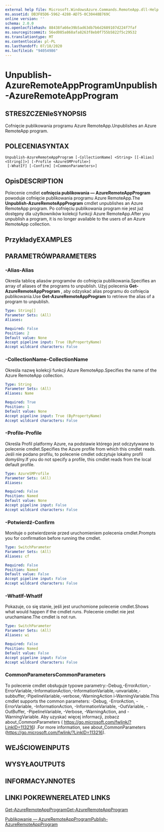 ```yaml
---
external help file: Microsoft.WindowsAzure.Commands.RemoteApp.dll-Help.xml
ms.assetid: DB3F85D6-5962-4288-AD75-0C30448B769C
online version: ''
schema: 2.0.0
ms.openlocfilehash: 88438fa66e39b5ad63db7b6d2609107d224f7faf
ms.sourcegitcommit: 56ed085a868afa8263f8eb0f755b5822f5c29532
ms.translationtype: MT
ms.contentlocale: pl-PL
ms.lasthandoff: 07/18/2020
ms.locfileid: "94054986"
---
```

# <span data-ttu-id="f04fc-101">Unpublish-AzureRemoteAppProgram</span><span class="sxs-lookup"><span data-stu-id="f04fc-101">Unpublish-AzureRemoteAppProgram</span></span>

## <span data-ttu-id="f04fc-102">STRESZCZENIe</span><span class="sxs-lookup"><span data-stu-id="f04fc-102">SYNOPSIS</span></span>
<span data-ttu-id="f04fc-103">Cofnięcie publikowania programu Azure RemoteApp.</span><span class="sxs-lookup"><span data-stu-id="f04fc-103">Unpublishes an Azure RemoteApp program.</span></span>

## <span data-ttu-id="f04fc-104">POLECENIA</span><span class="sxs-lookup"><span data-stu-id="f04fc-104">SYNTAX</span></span>

```
Unpublish-AzureRemoteAppProgram [-CollectionName] <String> [[-Alias] <String[]>] [-Profile <AzureSMProfile>]
 [-WhatIf] [-Confirm] [<CommonParameters>]
```

## <span data-ttu-id="f04fc-105">Opis</span><span class="sxs-lookup"><span data-stu-id="f04fc-105">DESCRIPTION</span></span>
<span data-ttu-id="f04fc-106">Polecenie cmdlet **cofnięcia publikowania — AzureRemoteAppProgram** powoduje cofnięcie publikowania programu Azure RemoteApp.</span><span class="sxs-lookup"><span data-stu-id="f04fc-106">The **Unpublish-AzureRemoteAppProgram** cmdlet unpublishes an Azure RemoteApp program.</span></span>
<span data-ttu-id="f04fc-107">Po cofnięciu publikowania program nie jest już dostępny dla użytkowników kolekcji funkcji Azure RemoteApp.</span><span class="sxs-lookup"><span data-stu-id="f04fc-107">After you unpublish a program, it is no longer available to the users of an Azure RemoteApp collection.</span></span>

## <span data-ttu-id="f04fc-108">Przykłady</span><span class="sxs-lookup"><span data-stu-id="f04fc-108">EXAMPLES</span></span>

## <span data-ttu-id="f04fc-109">PARAMETRÓW</span><span class="sxs-lookup"><span data-stu-id="f04fc-109">PARAMETERS</span></span>

### <span data-ttu-id="f04fc-110">-Alias</span><span class="sxs-lookup"><span data-stu-id="f04fc-110">-Alias</span></span>
<span data-ttu-id="f04fc-111">Określa tablicę aliasów programów do cofnięcia publikowania.</span><span class="sxs-lookup"><span data-stu-id="f04fc-111">Specifies an array of aliases of the programs to unpublish.</span></span>
<span data-ttu-id="f04fc-112">Użyj polecenia **Get-AzureRemoteAppProgram** , aby odzyskać alias programu do cofnięcia publikowania.</span><span class="sxs-lookup"><span data-stu-id="f04fc-112">Use **Get-AzureRemoteAppProgram** to retrieve the alias of a program to unpublish.</span></span>

```yaml
Type: String[]
Parameter Sets: (All)
Aliases: 

Required: False
Position: 2
Default value: None
Accept pipeline input: True (ByPropertyName)
Accept wildcard characters: False
```

### <span data-ttu-id="f04fc-113">-CollectionName</span><span class="sxs-lookup"><span data-stu-id="f04fc-113">-CollectionName</span></span>
<span data-ttu-id="f04fc-114">Określa nazwę kolekcji funkcji Azure RemoteApp.</span><span class="sxs-lookup"><span data-stu-id="f04fc-114">Specifies the name of the Azure RemoteApp collection.</span></span>

```yaml
Type: String
Parameter Sets: (All)
Aliases: Name

Required: True
Position: 1
Default value: None
Accept pipeline input: True (ByPropertyName)
Accept wildcard characters: False
```

### <span data-ttu-id="f04fc-115">-Profile</span><span class="sxs-lookup"><span data-stu-id="f04fc-115">-Profile</span></span>
<span data-ttu-id="f04fc-116">Określa Profil platformy Azure, na podstawie którego jest odczytywane to polecenie cmdlet.</span><span class="sxs-lookup"><span data-stu-id="f04fc-116">Specifies the Azure profile from which this cmdlet reads.</span></span>
<span data-ttu-id="f04fc-117">Jeśli nie podano profilu, to polecenie cmdlet odczytuje lokalny profil domyślny.</span><span class="sxs-lookup"><span data-stu-id="f04fc-117">If you do not specify a profile, this cmdlet reads from the local default profile.</span></span>

```yaml
Type: AzureSMProfile
Parameter Sets: (All)
Aliases: 

Required: False
Position: Named
Default value: None
Accept pipeline input: False
Accept wildcard characters: False
```

### <span data-ttu-id="f04fc-118">-Potwierdź</span><span class="sxs-lookup"><span data-stu-id="f04fc-118">-Confirm</span></span>
<span data-ttu-id="f04fc-119">Monituje o potwierdzenie przed uruchomieniem polecenia cmdlet.</span><span class="sxs-lookup"><span data-stu-id="f04fc-119">Prompts you for confirmation before running the cmdlet.</span></span>

```yaml
Type: SwitchParameter
Parameter Sets: (All)
Aliases: cf

Required: False
Position: Named
Default value: False
Accept pipeline input: False
Accept wildcard characters: False
```

### <span data-ttu-id="f04fc-120">-WhatIf</span><span class="sxs-lookup"><span data-stu-id="f04fc-120">-WhatIf</span></span>
<span data-ttu-id="f04fc-121">Pokazuje, co się stanie, jeśli jest uruchomione polecenie cmdlet.</span><span class="sxs-lookup"><span data-stu-id="f04fc-121">Shows what would happen if the cmdlet runs.</span></span>
<span data-ttu-id="f04fc-122">Polecenie cmdlet nie jest uruchamiane.</span><span class="sxs-lookup"><span data-stu-id="f04fc-122">The cmdlet is not run.</span></span>

```yaml
Type: SwitchParameter
Parameter Sets: (All)
Aliases: wi

Required: False
Position: Named
Default value: False
Accept pipeline input: False
Accept wildcard characters: False
```

### <span data-ttu-id="f04fc-123">CommonParameters</span><span class="sxs-lookup"><span data-stu-id="f04fc-123">CommonParameters</span></span>
<span data-ttu-id="f04fc-124">To polecenie cmdlet obsługuje typowe parametry:-Debug,-ErrorAction,-ErrorVariable,-InformationAction,-InformationVariable,-unvariable,-subbuffer,-PipelineVariable,-verbose,-WarningAction i-WarningVariable.</span><span class="sxs-lookup"><span data-stu-id="f04fc-124">This cmdlet supports the common parameters: -Debug, -ErrorAction, -ErrorVariable, -InformationAction, -InformationVariable, -OutVariable, -OutBuffer, -PipelineVariable, -Verbose, -WarningAction, and -WarningVariable.</span></span> <span data-ttu-id="f04fc-125">Aby uzyskać więcej informacji, zobacz about_CommonParameters ( https://go.microsoft.com/fwlink/?LinkID=113216) .</span><span class="sxs-lookup"><span data-stu-id="f04fc-125">For more information, see about_CommonParameters (https://go.microsoft.com/fwlink/?LinkID=113216).</span></span>

## <span data-ttu-id="f04fc-126">WEJŚCIOWE</span><span class="sxs-lookup"><span data-stu-id="f04fc-126">INPUTS</span></span>

## <span data-ttu-id="f04fc-127">WYSYŁA</span><span class="sxs-lookup"><span data-stu-id="f04fc-127">OUTPUTS</span></span>

## <span data-ttu-id="f04fc-128">INFORMACYJN</span><span class="sxs-lookup"><span data-stu-id="f04fc-128">NOTES</span></span>

## <span data-ttu-id="f04fc-129">LINKI POKREWNE</span><span class="sxs-lookup"><span data-stu-id="f04fc-129">RELATED LINKS</span></span>

[<span data-ttu-id="f04fc-130">Get-AzureRemoteAppProgram</span><span class="sxs-lookup"><span data-stu-id="f04fc-130">Get-AzureRemoteAppProgram</span></span>](./Get-AzureRemoteAppProgram.md)

[<span data-ttu-id="f04fc-131">Publikowanie — AzureRemoteAppProgram</span><span class="sxs-lookup"><span data-stu-id="f04fc-131">Publish-AzureRemoteAppProgram</span></span>](./Publish-AzureRemoteAppProgram.md)


